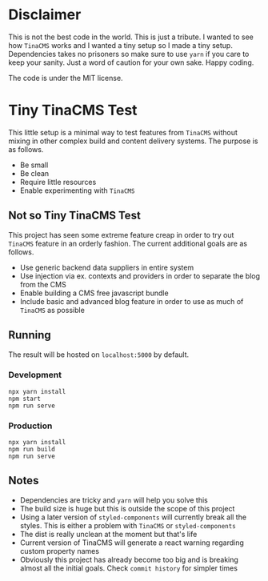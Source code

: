 # Disclaimer
This is not the best code in the world. This is just a tribute. I wanted to see how `TinaCMS` works and I wanted a tiny setup so I made a tiny setup. Dependencies takes no prisoners so make sure to use `yarn` if you care to keep your sanity. Just a word of caution for your own sake. Happy coding.

The code is under the MIT license.

# Tiny TinaCMS Test
This little setup is a minimal way to test features from `TinaCMS` without mixing in other complex build and content delivery systems. The purpose is as follows.
* Be small
* Be clean
* Require little resources
* Enable experimenting with `TinaCMS`

## Not so Tiny TinaCMS Test
This project has seen some extreme feature creap in order to try out `TinaCMS` feature in an orderly fashion. The current additional goals are as follows.
* Use generic backend data suppliers in entire system
* Use injection via ex. contexts and providers in order to separate the blog from the CMS
* Enable building a CMS free javascript bundle
* Include basic and advanced blog feature in order to use as much of `TinaCMS` as possible

## Running
The result will be hosted on `localhost:5000` by default.

### Development
```
npx yarn install
npm start
npm run serve
```

### Production
```
npx yarn install
npm run build
npm run serve
```

## Notes
* Dependencies are tricky and `yarn` will help you solve this
* The build size is huge but this is outside the scope of this project
* Using a later version of `styled-components` will currently break all the styles. This is either a problem with `TinaCMS` or `styled-components`
* The dist is really unclean at the moment but that's life
* Current version of TinaCMS will generate a react warning regarding custom property names
* Obviously this project has already become too big and is breaking almost all the initial goals. Check `commit history` for simpler times